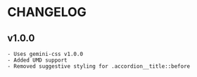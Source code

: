 # CHANGELOG

## v1.0.0

    - Uses gemini-css v1.0.0
    - Added UMD support
    - Removed suggestive styling for .accordion__title::before
